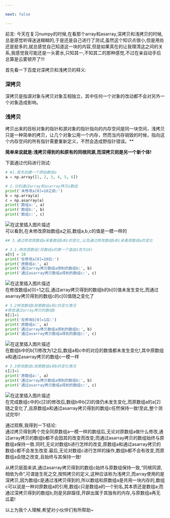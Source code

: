 ```yaml
---

next: false

---
```




<BlogInfo id="1065"/>

前言:
今天在复习numpy的时候,在看那个array和asarray,深拷贝和浅拷贝的时候,总是感觉听得迷迷糊糊的,于是还是自己进行了测试,虽然这个知识点很小,但是用处还是挺多的,就总感觉自己知道这一块的内容,但是如果真在的让我理清这之间的关系,我感觉我可能还是一头雾水,只知其一,不知其二的那种感觉,不过在亲自动手后总算是云雾顿开了!!!

首先看一下百度对深拷贝和浅拷贝的释义:

###  **深拷贝**

深拷贝是指源对象与拷贝对象互相独立，其中任何一个对象的改动都不会对另外一个对象造成影响。

###  **浅拷贝**

拷贝出来的目标对象的指针和源对象的指针指向的内存空间是同一块空间，浅拷贝只是一种简单的拷贝，让几个对象公用一个内存，然而当内存销毁的时候，指向这个内存空间的所有指针需要重新定义，不然会造成野指针错误。**

**简单来说就是:浅拷贝得到的和原有的同根同源,而深拷贝则是另一个新个体!**

下面通过代码进行测试:  
```python
# #1.首先创建一个原始数组a
a = np.array([1, 2, 3, 4, 5, 6])

# 2.分别通过array和asarray拷贝a数组
print('未修改a[0]=10之前:')
b = np.array(a)
c = np.asarray(a)
print('数组a:', a)
print('数组b:', b)
print('数组c:', c)
```
![在这里插入图片描述](https://img-blog.csdnimg.cn/faf1d7e989bf431fb1929c23e9c3d673.png?x-oss-process=image/watermark,type_ZmFuZ3poZW5naGVpdGk,shadow_10,text_aHR0cHM6Ly9ibG9nLmNzZG4ubmV0L21heF9MTEw=,size_16,color_FFFFFF,t_70)  
可以看到,在未修改原始数组a之前,数组a,b,c的值是一模一样的

```python
## 3.通过修改原数组a来看数组b和c的变化,以及通过修改数组b和c来看原数组a的变化

# 3.1.修改原数组(将数组a的第一个值由1改为10)
a[0] = 10
print('在修改a[0]=10后:')
print('原数组a:', a)
print('通过array拷贝数组a得到的数组b:', b)
print('通过asarray拷贝数组a得到的数组c:', c)
```

![在这里插入图片描述](https://img-blog.csdnimg.cn/e9e98286163d4dfc9a8eaaf9f8ffc7cb.png?x-oss-process=image/watermark,type_ZmFuZ3poZW5naGVpdGk,shadow_10,text_aHR0cHM6Ly9ibG9nLmNzZG4ubmV0L21heF9MTEw=,size_16,color_FFFFFF,t_70)  
在修改数组a[0]=1之后,通过array拷贝得到的数组b的b[0]值未发生变化,而通过asarray拷贝得到的数组c的c[0]值随之变化了

```python
# 3.2修改数组b观察数组a和c的变化情况
#修改通过array拷贝的数组b
b[1]=1
print('在修改b[0]=1后:')
print('原数组a:', a)
print('通过array拷贝数组a得到的数组b:', b)
print('通过asarray拷贝数组a得到的数组c:', c)
```
![在这里插入图片描述](https://img-blog.csdnimg.cn/d539aac4cc0445ab9ccf9827fdec5443.png?x-oss-process=image/watermark,type_ZmFuZ3poZW5naGVpdGk,shadow_10,text_aHR0cHM6Ly9ibG9nLmNzZG4ubmV0L21heF9MTEw=,size_16,color_FFFFFF,t_70)  
在数组b中的b[1]修改为1之后,数组a和c中的对应的数值都未发生变化!,其中原数组a和通过asarray拷贝的数组c一模一样  
```python
# 3.3修改数组c观察数组a和b的变化情况
c[2]=1
print('原数组a:', a)
print('通过array拷贝数组a得到的数组b:', b)
print('通过asarray拷贝数组a得到的数组c:', c)
```
![在这里插入图片描述](https://img-blog.csdnimg.cn/7b8cd532ad334db3beef5dbedb290115.png?x-oss-process=image/watermark,type_ZmFuZ3poZW5naGVpdGk,shadow_10,text_aHR0cHM6Ly9ibG9nLmNzZG4ubmV0L21heF9MTEw=,size_16,color_FFFFFF,t_70)  
在完成数组c中的c[2]的修改后,数组b中b[2]的值仍未发生变化,而原数组a的a[2]随之变化了,且原数组a和通过asarray拷贝得到的数组c任然保持一致!至此,整个测试完毕!

通过观察,我得到一下结论:  
通过拷贝得到两个完全同原数组a一模一样的数组后,无论对原数组a做什么修改,通过array拷贝的数组b都不会因其的改变而改变;而通过asarray拷贝的数组始终与原数组a保持一致.同时,无论对数组b进行怎样的改变,原数组a和通过asarray拷贝的数组c都不会发生改变.最后,无论对数组c进行怎样的操作,数组b都不会有改变,而原数组a会随之改变,且始终与其保持一致!

从拷贝层面来讲,通过asarray拷贝得到的数组c始终与原数组保持一致,“同根同源,相依为命”,可谓是生死之交,按照拷贝的定义,这种应该称为浅拷贝,而array使用的是深拷贝,因为数组c是通过浅拷贝得到的,所以数组和原数组a是共用一块内存的,数组c可以说是一种对原数组a的引用,数组c只是数组a的一个别名,其本质还是数组a;而通过深拷贝得到的数组b,则是另辟蹊径,开辟出属于其独有的内存,与原数组a再无瓜葛!

以上为我个人理解,希望对小伙伴们有所帮助~





<ActionBox />
